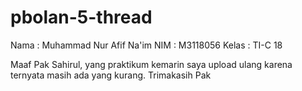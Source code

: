 # pbolan-5-thread
Nama  : Muhammad Nur Afif Na'im
NIM   : M3118056
Kelas : TI-C 18

Maaf Pak Sahirul, yang praktikum kemarin saya upload ulang karena ternyata masih ada yang kurang. Trimakasih Pak
